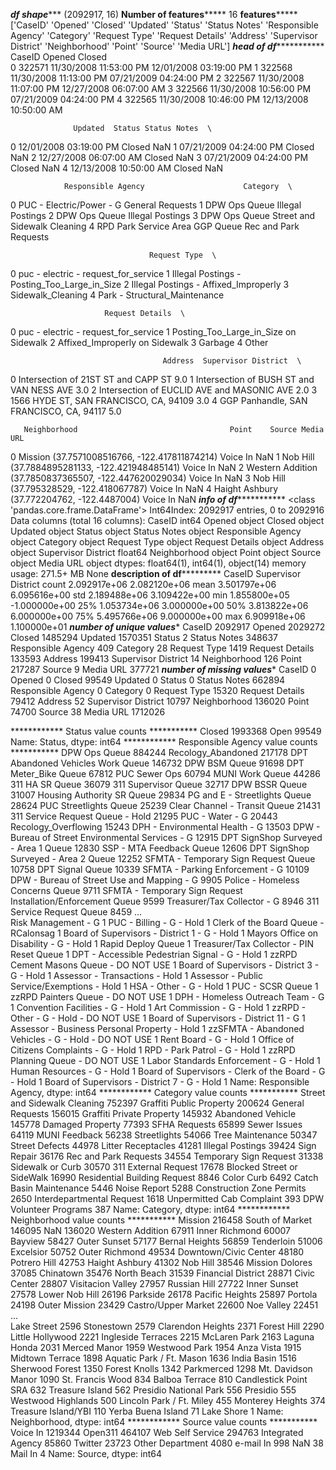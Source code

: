 ***********df shape**************
(2092917, 16)
**********Number of features***************
16
**********features***************
['CaseID' 'Opened' 'Closed' 'Updated' 'Status' 'Status Notes'
 'Responsible Agency' 'Category' 'Request Type' 'Request Details' 'Address'
 'Supervisor District' 'Neighborhood' 'Point' 'Source' 'Media URL']
*******head of df******************
   CaseID                  Opened                  Closed  \
0  322571  11/30/2008 11:53:00 PM  12/01/2008 03:19:00 PM
1  322568  11/30/2008 11:13:00 PM  07/21/2009 04:24:00 PM
2  322567  11/30/2008 11:07:00 PM  12/27/2008 06:07:00 AM
3  322566  11/30/2008 10:56:00 PM  07/21/2009 04:24:00 PM
4  322565  11/30/2008 10:46:00 PM  12/13/2008 10:50:00 AM

                  Updated  Status Status Notes  \
0  12/01/2008 03:19:00 PM  Closed          NaN
1  07/21/2009 04:24:00 PM  Closed          NaN
2  12/27/2008 06:07:00 AM  Closed          NaN
3  07/21/2009 04:24:00 PM  Closed          NaN
4  12/13/2008 10:50:00 AM  Closed          NaN

                Responsible Agency                      Category  \
0         PUC - Electric/Power - G              General Requests
1                    DPW Ops Queue              Illegal Postings
2                    DPW Ops Queue              Illegal Postings
3                    DPW Ops Queue  Street and Sidewalk Cleaning
4  RPD Park Service Area GGP Queue         Rec and Park Requests

                                   Request Type  \
0          puc - electric - request_for_service
1  Illegal Postings - Posting_Too_Large_in_Size
2         Illegal Postings - Affixed_Improperly
3                             Sidewalk_Cleaning
4                 Park - Structural_Maintenance

                         Request Details  \
0   puc - electric - request_for_service
1  Posting_Too_Large_in_Size on Sidewalk
2         Affixed_Improperly on Sidewalk
3                                Garbage
4                                  Other

                                      Address  Supervisor District  \
0         Intersection of 21ST ST and CAPP ST                  9.0
1    Intersection of BUSH ST and VAN NESS AVE                  3.0
2  Intersection of EUCLID AVE and MASONIC AVE                  2.0
3      1566 HYDE ST, SAN FRANCISCO, CA, 94109                  3.0
4     GGP Panhandle, SAN FRANCISCO, CA, 94117                  5.0

       Neighborhood                                  Point    Source Media URL
0           Mission  (37.7571008516766, -122.417811874214)  Voice In       NaN
1          Nob Hill  (37.7884895281133, -122.421948485141)  Voice In       NaN
2  Western Addition  (37.7850837365507, -122.447620029034)  Voice In       NaN
3          Nob Hill         (37.795328529, -122.418067787)  Voice In       NaN
4    Haight Ashbury           (37.772204762, -122.4487004)  Voice In       NaN
*******info of df******************
<class 'pandas.core.frame.DataFrame'>
Int64Index: 2092917 entries, 0 to 2092916
Data columns (total 16 columns):
CaseID                 int64
Opened                 object
Closed                 object
Updated                object
Status                 object
Status Notes           object
Responsible Agency     object
Category               object
Request Type           object
Request Details        object
Address                object
Supervisor District    float64
Neighborhood           object
Point                  object
Source                 object
Media URL              object
dtypes: float64(1), int64(1), object(14)
memory usage: 271.5+ MB
None
********description of df*****************
             CaseID  Supervisor District
count  2.092917e+06         2.082120e+06
mean   3.501797e+06         6.095616e+00
std    2.189488e+06         3.109422e+00
min    1.855800e+05        -1.000000e+00
25%    1.053734e+06         3.000000e+00
50%    3.813822e+06         6.000000e+00
75%    5.495766e+06         9.000000e+00
max    6.909918e+06         1.100000e+01
*********number of unique values**********
CaseID   2092917
Opened   2029272
Closed   1485294
Updated   1570351
Status   2
Status Notes   348637
Responsible Agency   409
Category   28
Request Type   1419
Request Details   133593
Address   199413
Supervisor District   14
Neighborhood   126
Point   217287
Source   9
Media URL   377721
*********number of missing values**********
CaseID   0
Opened   0
Closed   99549
Updated   0
Status   0
Status Notes   662894
Responsible Agency   0
Category   0
Request Type   15320
Request Details   79412
Address   52
Supervisor District   10797
Neighborhood   136020
Point   74700
Source   38
Media URL   1712026

************ Status value counts ***********
Closed    1993368
Open        99549
Name: Status, dtype: int64
************ Responsible Agency value counts ***********
DPW Ops Queue                                                    884244
Recology_Abandoned                                               217178
DPT Abandoned Vehicles Work Queue                                146732
DPW BSM Queue                                                     91698
DPT Meter_Bike Queue                                              67812
PUC Sewer Ops                                                     60794
MUNI Work Queue                                                   44286
311 HA SR Queue                                                   36079
311 Supervisor Queue                                              32717
DPW BSSR Queue                                                    31007
Housing Authority SR Queue                                        29834
PG and E - Streetlights Queue                                     28624
PUC Streetlights Queue                                            25239
Clear Channel - Transit Queue                                     21431
311 Service Request Queue - Hold                                  21295
PUC - Water - G                                                   20443
Recology_Overflowing                                              15243
DPH - Environmental Health - G                                    13503
DPW - Bureau of Street Environmental Services - G                 12915
DPT SignShop Surveyed - Area 1 Queue                              12830
SSP - MTA Feedback Queue                                          12606
DPT SignShop Surveyed - Area 2 Queue                              12252
SFMTA - Temporary Sign Request Queue                              10758
DPT Signal Queue                                                  10339
SFMTA - Parking Enforcement - G                                   10109
DPW - Bureau of Street Use and Mapping - G                         9905
Police - Homeless Concerns Queue                                   9711
SFMTA - Temporary Sign Request Installation/Enforcement Queue      9599
Treasurer/Tax Collector - G                                        8946
311 Service Request Queue                                          8459
                                                                  ...  
Risk Management - G                                                   1
PUC - Billing - G - Hold                                              1
Clerk of the Board Queue - RCalonsag                                  1
Board of Supervisors - District 1 - G - Hold                          1
Mayors Office on Disability - G - Hold                                1
Rapid Deploy Queue                                                    1
Treasurer/Tax Collector - PIN Reset Queue                             1
DPT - Accessible Pedestrian Signal - G - Hold                         1
zzRPD Cement Masons Queue - DO NOT USE                                1
Board of Supervisors - District 3 - G - Hold                          1
Assessor - Transactions - Hold                                        1
Assessor - Public Service/Exemptions - Hold                           1
HSA - Other - G - Hold                                                1
PUC - SCSR Queue                                                      1
zzRPD Painters Queue - DO NOT USE                                     1
DPH - Homeless Outreach Team - G                                      1
Convention Facilities - G - Hold                                      1
Art Commission - G - Hold                                             1
zzRPD - Other - G - Hold - DO NOT USE                                 1
Board of Supervisors - District 11 - G                                1
Assessor - Business Personal Property - Hold                          1
zzSFMTA - Abandoned Vehicles - G - Hold - DO NOT USE                  1
Rent Board - G - Hold                                                 1
Office of Citizens Complaints - G - Hold                              1
RPD - Park Patrol - G - Hold                                          1
zzRPD Planning Queue - DO NOT USE                                     1
Labor Standards Enforcement - G - Hold                                1
Human Resources - G - Hold                                            1
Board of Supervisors - Clerk of the Board - G - Hold                  1
Board of Supervisors - District 7 - G - Hold                          1
Name: Responsible Agency, dtype: int64
************ Category value counts ***********
Street and Sidewalk Cleaning    752397
Graffiti Public Property        200624
General Requests                156015
Graffiti Private Property       145932
Abandoned Vehicle               145778
Damaged Property                 77393
SFHA Requests                    65899
Sewer Issues                     64119
MUNI Feedback                    56238
Streetlights                     54066
Tree Maintenance                 50347
Street Defects                   44978
Litter Receptacles               41281
Illegal Postings                 39424
Sign Repair                      36176
Rec and Park Requests            34554
Temporary Sign Request           31338
Sidewalk or Curb                 30570
311 External Request             17678
Blocked Street or SideWalk       16990
Residential Building Request      8846
Color Curb                        6492
Catch Basin Maintenance           5446
Noise Report                      5288
Construction Zone Permits         2650
Interdepartmental Request         1618
Unpermitted Cab Complaint          393
DPW Volunteer Programs             387
Name: Category, dtype: int64
************ Neighborhood value counts ***********
Mission                     216458
South of Market             146095
NaN                         136020
Western Addition             67911
Inner Richmond               60007
Bayview                      58427
Outer Sunset                 57177
Bernal Heights               56859
Tenderloin                   51006
Excelsior                    50752
Outer Richmond               49534
Downtown/Civic Center        48180
Potrero Hill                 42753
Haight Ashbury               41302
Nob Hill                     38546
Mission Dolores              37085
Chinatown                    35476
North Beach                  31539
Financial District           28871
Civic Center                 28807
Visitacion Valley            27957
Russian Hill                 27722
Inner Sunset                 27578
Lower Nob Hill               26196
Parkside                     26178
Pacific Heights              25897
Portola                      24198
Outer Mission                23429
Castro/Upper Market          22600
Noe Valley                   22451
                             ...  
Lake Street                   2596
Stonestown                    2579
Clarendon Heights             2371
Forest Hill                   2290
Little Hollywood              2221
Ingleside Terraces            2215
McLaren Park                  2163
Laguna Honda                  2031
Merced Manor                  1959
Westwood Park                 1954
Anza Vista                    1915
Midtown Terrace               1898
Aquatic Park / Ft. Mason      1636
India Basin                   1516
Sherwood Forest               1350
Forest Knolls                 1342
Parkmerced                    1298
Mt. Davidson Manor            1090
St. Francis Wood               834
Balboa Terrace                 810
Candlestick Point SRA          632
Treasure Island                562
Presidio National Park         556
Presidio                       555
Westwood Highlands             500
Lincoln Park / Ft. Miley       455
Monterey Heights               374
Treasure Island/YBI            110
Yerba Buena Island              71
Lake Shore                       1
Name: Neighborhood, dtype: int64
************ Source value counts ***********
Voice In             1219344
Open311               464107
Web Self Service      294763
Integrated Agency      85860
Twitter                23723
Other Department        4080
e-mail In                998
NaN                       38
Mail In                    4
Name: Source, dtype: int64
